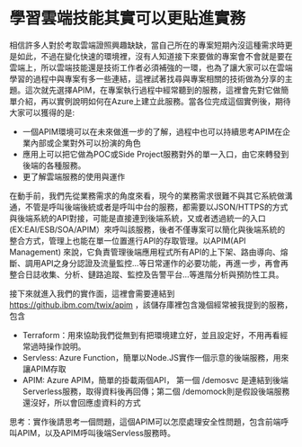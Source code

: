 # 學習雲端技能其實可以更貼進實務

相信許多人對於考取雲端證照興趣缺缺，當自己所在的專案短期內沒這種需求時更是如此，不過在變化快速的環境裡，沒有人知道接下來要做的專案會不會就是要在雲端上，所以雲端技能還是技術工作者必須補強的一環，也為了讓大家可以在雲端學習的過程中與專案有多一些連結，這裡試著找尋與專案相關的技術做為分享的主題。這次就先選擇APIM，在專案執行過程中經常聽到的服務，這裡會先對它做簡單介紹，再以實例說明如何在Azure上建立此服務。當各位完成這個實例後，期待大家可以獲得的是:
- 一個APIM環境可以在未來做進一步的了解，過程中也可以持續思考APIM在企業內部或企業對外可以扮演的角色
- 應用上可以把它做為POC或Side Project服務對外的單一入口，由它來轉發到後端的各種服務。
- 更了解雲端服務的使用與運作

在動手前，我們先從業務需求的角度來看，現今的業務需求很難不與其它系統做溝通，不管是呼叫後端後統或者是呼叫中台的服務，都需要以JSON/HTTPS的方式與後端系統的API對接，可能是直接連到後端系統，又或者透過統一的入口(EX:EAI/ESB/SOA/APIM）來呼叫該服務，後者不僅專案可以簡化與後端系統的整合方式，管理上也能在單一位置進行API的存取管理。以APIM(API Management) 來說，它負責管理後端應用程式所有API的上下架、路由導向、熔斷、調用API之身分認證及流量監控…等日常運作的必要功能，再進一步，再會再整合日誌收集、分析、鏈路追蹤、監控及告警平台…等進階分析與預防性工具。

接下來就進入我們的實作面，這裡會需要連結到 https://github.ibm.com/twix/apim ，該儲存庫裡包含幾個經常被我提到的服務，包含
- Terraform：用來協助我們從無到有把環境建立好，並且設定好，不用再看經常過時操作說明。
- Servless: Azure Function，簡單以Node.JS實作一個示意的後端服務，用來讓APIM存取
- APIM: Azure APIM，簡單的掛載兩個API， 第一個 /demosvc 是連結到後端Serverless服務，取得資料後再回傳；第二個 /demomock則是假設後端服務還沒好，所以會回應虛資料的方式

思考：實作後請思考一個問題，這個APIM可以怎麼處理安全性問題，包含前端呼叫APIM，以及APIM呼叫後端Servless服務時。



